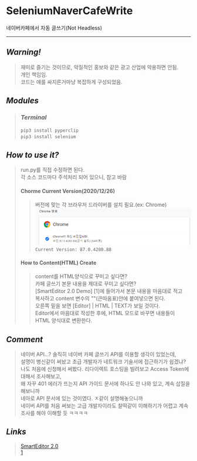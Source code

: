 # SeleniumNaverCafeWrite
네이버카페에서 자동 글쓰기(Not Headless)
___
## _Warning!_
> 재미로 즐기는 것이므로, 악질적인 홍보와 같은 광고 산업에 악용하면 안됨.  
> 개인 책임임.  
> 코드는 얘를 싸지른거마냥 복잡하게 구성되었음.

## _Modules_
> ### _Terminal_
> ```pip3 install pyperclip ```   
> ```pip3 install selenium ```   

## _How to use it?_
> run.py를 직접 수정하면 된다.   
> 각 소스 코드마다 주석처리 되어 있으니, 참고 바람   
> #### Chorme Current Version(2020/12/26)
> > 버전에 맞는 각 브라우저 드라이버를 설치 필요.(ex: Chrome)
> > ![](./ver.PNG)   
> > ```Current Version: 87.0.4280.88```   
> #### How to Content(HTML) Create
> > content를 HTML양식으로 꾸미고 싶다면?   
> > 카페 글쓰기 본문 내용을 제대로 꾸미고 싶다면?   
> > [SmartEditor 2.0 Demo] [1]에 들어가서 본문 내용을 마음대로 적고   
> > 복사하고 content 변수의 ""(큰따옴표)안에 붙여넣으면 된다.   
> > 오른쪽 밑을 보면 [Editor] | HTML | TEXT가 보일 것이다.   
> > Editor에서 마음대로 작성한 후에, HTML 모드로 바꾸면 내용들이 HTML 양식대로 변환한다.   

## _Comment_
> 네이버 API...? 솔직히 네이버 카페 글쓰기 API를 이용할 생각이 있었는데,   
> 설명이 병신같이 써놨고 초급 개발자가 네트워크 기술서에 접근하기가 쉽겠냐?   
> 나도 처음에 신청해서 써봤다. 리다이렉트 호스팅을 빌려보고 Access Token에 대해서 조사해보고,   
> 왜 자꾸 401 에러가 뜨는지 API 가이드 문서에 하나도 안 나와 있고, 계속 삽질을 해보니까    
> 네아로 API 문서에 있는 것이였다. ㅈ같이 설명해놓으니까   
> 네이버 API를 처음 써보는 고급 개발자이라도 찰떡같이 이해하기가 어렵고 계속 조사를 해야 이해할 듯 ㅋㅋㅋㅋ

## _Links_
> [SmartEditor 2.0](https://github.com/naver/smarteditor2)   
> [1](http://naver.github.io/smarteditor2/demo/)
